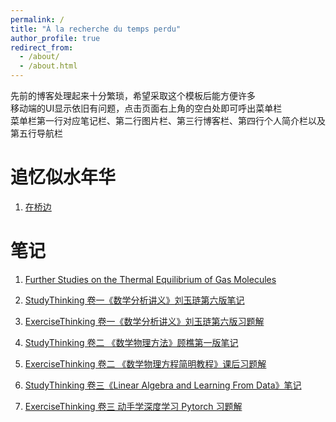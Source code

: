 ```yaml
---
permalink: /
title: "À la recherche du temps perdu"
author_profile: true
redirect_from: 
  - /about/
  - /about.html
---
```


先前的博客处理起来十分繁琐，希望采取这个模板后能方便许多  
移动端的UI显示依旧有问题，点击页面右上角的空白处即可呼出菜单栏  
菜单栏第一行对应笔记栏、第二行图片栏、第三行博客栏、第四行个人简介栏以及第五行导航栏  

追忆似水年华
======
1. [在桥边](https://latalealice.github.io/files/%E8%BF%BD%E5%BF%86%E4%BC%BC%E6%B0%B4%E5%B9%B4%E5%8D%8E.pdf)



笔记
======
1. [Further Studies on the Thermal Equilibrium of Gas Molecules](https://github.com/latalealice/latalealice.github.io/blob/master/files/boltzman.pdf)  

1. [StudyThinking 卷一《数学分析讲义》刘玉琏第六版笔记](https://latalealice.github.io/files/boltzman.pdf)  

1. [ExerciseThinking 卷一《数学分析讲义》刘玉琏第六版习题解](https://latalealice.github.io/files/ExerciseThinking1.pdf)  

1. [StudyThinking 卷二 《数学物理方法》顾樵第一版笔记](https://latalealice.github.io/files/StudyThinking2.pdf)
   
1. [ExerciseThinking 卷二 《数学物理方程简明教程》课后习题解](https://latalealice.github.io/files/ExerciseThinking2.pdf)   

1. [StudyThinking 卷三《Linear Algebra and Learning From Data》笔记](https://latalealice.github.io/files/StudyThinking3.pdf)  

1. [ExerciseThinking 卷三 动手学深度学习 Pytorch 习题解](https://latalealice/latalealice.github.io/files/ExerciseThinking3.pdf)  



